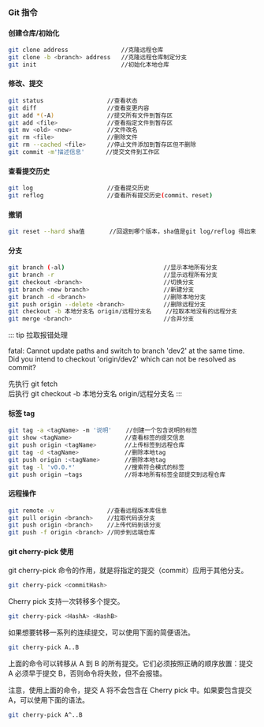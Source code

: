 ### Git 指令

#### 创建仓库/初始化

```bash
git clone address               //克隆远程仓库
git clone -b <branch> address   //克隆远程仓库制定分支
git init                        //初始化本地仓库
```

#### 修改、提交

```bash
git status                  //查看状态
git diff                    //查看变更内容
git add *(-A)               //提交所有文件到暂存区
git add <file>              //查看指定文件到暂存区
git mv <old> <new>          //文件改名
git rm <file>               //删除文件
git rm --cached <file>      //停止文件添加到暂存区但不删除
git commit -m'描述信息'      //提交文件到工作区
```

#### 查看提交历史

```bash
git log                     //查看提交历史
git reflog                  //查看所有提交历史(commit、reset)
```

#### 撤销

```bash
git reset --hard sha值       //回退到哪个版本，sha值是git log/reflog 得出来的
```

#### 分支

```bash
git branch (-al)                            //显示本地所有分支
git branch -r                               //显示远程所有分支
git checkout <branch>                       //切换分支
git branch <new branch>                     //新建分支
git branch -d <branch>                      //删除本地分支
git push origin --delete <branch>           //删除远程分支
git checkout -b 本地分支名 origin/远程分支名    //拉取本地没有的远程分支
git merge <branch>                          //合并分支
```

::: tip 拉取报错处理

fatal: Cannot update paths and switch to branch 'dev2' at the same time.
Did you intend to checkout 'origin/dev2' which can not be resolved as commit?

先执行 git fetch  
后执行 git checkout -b 本地分支名 origin/远程分支名
:::

#### 标签 tag

```bash
git tag -a <tagName> -m '说明'    //创建一个包含说明的标签
git show <tagName>               //查看标签的提交信息
git push origin <tagName>        //上传标签到远程仓库
git tag -d <tagName>             //删除本地tag
git push origin :<tagName>       //删除本地tag
git tag -l 'v0.0.*'              //搜索符合模式的标签
git push origin –tags            //将本地所有标签全部提交到远程仓库
```

#### 远程操作

```bash
git remote -v               //查看远程版本库信息
git pull origin <branch>    //拉取代码该分支
git push origin <branch>    //上传代码到该分支
git push -f origin <branch> //同步到远端仓库
```

#### git cherry-pick 使用

git cherry-pick 命令的作用，就是将指定的提交（commit）应用于其他分支。

```bash
git cherry-pick <commitHash>
```

Cherry pick 支持一次转移多个提交。

```bash
git cherry-pick <HashA> <HashB>
```

如果想要转移一系列的连续提交，可以使用下面的简便语法。

```bash
git cherry-pick A..B
```

上面的命令可以转移从 A 到 B 的所有提交。它们必须按照正确的顺序放置：提交 A 必须早于提交 B，否则命令将失败，但不会报错。

注意，使用上面的命令，提交 A 将不会包含在 Cherry pick 中。如果要包含提交 A，可以使用下面的语法。

```bash
git cherry-pick A^..B
```
